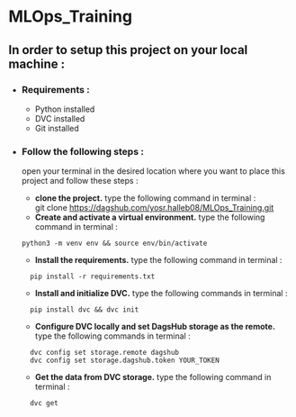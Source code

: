 # MLOps_Training

## In order to setup this project on your local machine :
* ### Requirements :
    - Python installed
    - DVC installed
    - Git installed

* ### Follow the following steps :
    open your terminal in the desired location where you want to place this project and follow these steps :
  * **clone the project.** type the following command in terminal : \
  git clone https://dagshub.com/yosr.halleb08/MLOps_Training.git
  * **Create and activate a virtual environment.** type the following command in terminal : 
  ```
  python3 -m venv env && source env/bin/activate
  ```
  * **Install the requirements.** type the following command in terminal :
  ```
    pip install -r requirements.txt
  ```
  * **Install and initialize DVC.** type the following commands in terminal :
  ```
    pip install dvc && dvc init
  ```
  * **Configure DVC locally and set DagsHub storage as the remote.**
  type the following commands in terminal :
  ```
    dvc config set storage.remote dagshub
    dvc config set storage.dagshub.token YOUR_TOKEN
  ```
  * **Get the data from DVC storage.** type the following command in terminal :
  ```
    dvc get
  ```